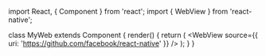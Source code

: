 import React, { Component } from 'react';
import { WebView } from 'react-native';

class MyWeb extends Component {
render() {
return (
<WebView
source={{
uri: 'https://github.com/facebook/react-native'
}}
/>
);
}
}
